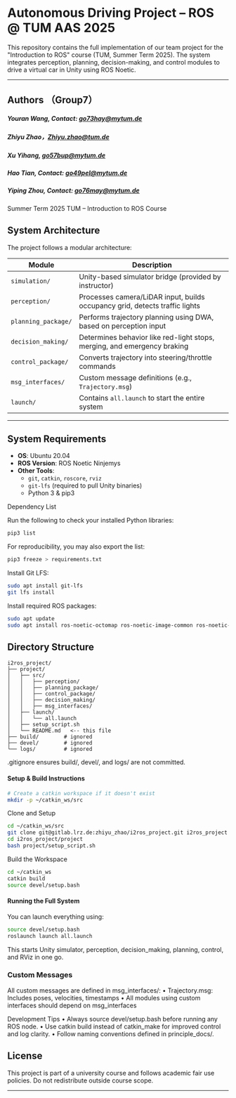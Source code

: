 # Autonomous Driving Project – ROS @ TUM AAS 2025

This repository contains the full implementation of our team project for the "Introduction to ROS" course (TUM, Summer Term 2025). The system integrates perception, planning, decision-making, and control modules to drive a virtual car in Unity using ROS Noetic.

---
## Authors （Group7）
##### Youran Wang, Contact: go73hay@mytum.de
##### Zhiyu Zhao，Zhiyu.zhao@tum.de
##### Xu Yihang, go57bup@mytum.de
##### Hao Tian, Contact: go49pel@mytum.de
##### Yiping Zhou, Contact: go76may@mytum.de


Summer Term 2025
TUM – Introduction to ROS Course



## System Architecture

The project follows a modular architecture:

| Module             | Description |
|--------------------|-------------|
| `simulation/`      | Unity-based simulator bridge (provided by instructor) |
| `perception/`      | Processes camera/LiDAR input, builds occupancy grid, detects traffic lights |
| `planning_package/`        | Performs trajectory planning using DWA, based on perception input |
| `decision_making/` | Determines behavior like red-light stops, merging, and emergency braking |
| `control_package/`         | Converts trajectory into steering/throttle commands |
| `msg_interfaces/`  | Custom message definitions (e.g., `Trajectory.msg`) |
| `launch/`          | Contains `all.launch` to start the entire system |

---

## System Requirements

- **OS**: Ubuntu 20.04
- **ROS Version**: ROS Noetic Ninjemys
- **Other Tools**:
  - `git`, `catkin`, `roscore`, `rviz`
  - `git-lfs` (required to pull Unity binaries)
  - Python 3 & pip3

Dependency List

Run the following to check your installed Python libraries:
```bash
pip3 list
```
For reproducibility, you may also export the list:
```bash
pip3 freeze > requirements.txt
```

Install Git LFS:

```bash
sudo apt install git-lfs
git lfs install
```
Install required ROS packages:
```bash
sudo apt update
sudo apt install ros-noetic-octomap ros-noetic-image-common ros-noetic-ackermann-msgs
```


## Directory Structure
```
i2ros_project/
├── project/
│   ├── src/
│   │   ├── perception/
│   │   ├── planning_package/
│   │   ├── control_package/
│   │   ├── decision_making/
│   │   ├── msg_interfaces/
│   ├── launch/
│   │   └── all.launch
│   ├── setup_script.sh
│   └── README.md   <-- this file
├── build/        # ignored
├── devel/        # ignored
└── logs/         # ignored
```
.gitignore ensures build/, devel/, and logs/ are not committed.


#### Setup & Build Instructions

```bash
# Create a catkin workspace if it doesn't exist
mkdir -p ~/catkin_ws/src
```
Clone and Setup
```bash
cd ~/catkin_ws/src
git clone git@gitlab.lrz.de:zhiyu_zhao/i2ros_project.git i2ros_project
cd i2ros_project/project
bash project/setup_script.sh
```
Build the Workspace
```bash
cd ~/catkin_ws
catkin build
source devel/setup.bash
```


#### Running the Full System

You can launch everything using:
```bash
source devel/setup.bash
roslaunch launch all.launch
```
This starts Unity simulator, perception, decision_making, planning, control, and RViz in one go.

### Custom Messages

All custom messages are defined in msg_interfaces/:
	•	Trajectory.msg: Includes poses, velocities, timestamps
	•	All modules using custom interfaces should depend on msg_interfaces




Development Tips
	•	Always source devel/setup.bash before running any ROS node.
	•	Use catkin build instead of catkin_make for improved control and log clarity.
	•	Follow naming conventions defined in principle_docs/.



## License

This project is part of a university course and follows academic fair use policies. Do not redistribute outside course scope.



---